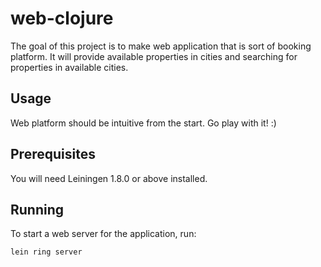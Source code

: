 # web-clojure

The goal of this project is to make web application that is sort of booking platform. It will provide available properties in cities and searching for properties in available cities.

## Usage
Web platform should be intuitive from the start. Go play with it! :)

## Prerequisites
You will need Leiningen 1.8.0 or above installed.

## Running
To start a web server for the application, run:

```lein ring server```
